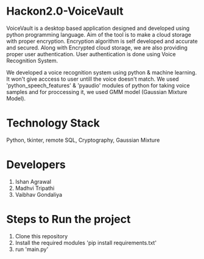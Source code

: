 # Hackon2.0-VoiceVault
VoiceVault is a desktop based application designed and developed using python programming language. Aim of the tool is to make a cloud storage with proper encryption.  Encryption algorithm is self developed and accurate and secured. Along with Encrypted cloud storage, we are also providing proper user authentication. User authentication is done using Voice Recognition System. 

We developed a voice recognition system using python & machine learning. It won't give acccess to user untill the voice doesn't match. We used 'python_speech_features' & 'pyaudio' modules of python for taking voice samples and for proccessing it, we used GMM model (Gaussian Mixture Model).

# Technology Stack 
 Python, tkinter, remote SQL, Cryptography, Gaussian Mixture

# Developers
1) Ishan Agrawal
2) Madhvi Tripathi
3) Vaibhav Gondaliya

# Steps to Run the project 
1) Clone this repository
2) Install the required modules
    'pip install requirements.txt'
3) run 'main.py' 